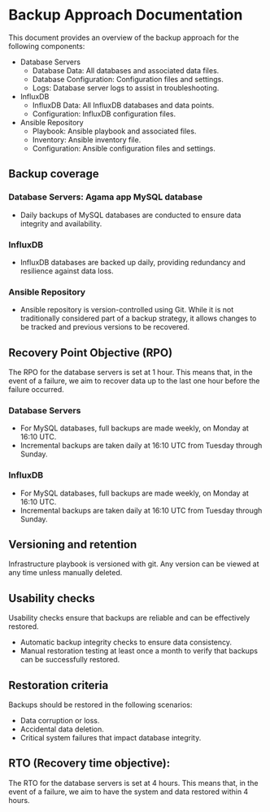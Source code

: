 # Backup Approach Documentation

This document provides an overview of the backup approach for the following components:

- Database Servers
    - Database Data: All databases and associated data files.
    - Database Configuration: Configuration files and settings.
    - Logs: Database server logs to assist in troubleshooting.
- InfluxDB
    - InfluxDB Data: All InfluxDB databases and data points.
    - Configuration: InfluxDB configuration files.
- Ansible Repository
    - Playbook: Ansible playbook and associated files.
    - Inventory: Ansible inventory file.
    - Configuration: Ansible configuration files and settings.

## Backup coverage

### Database Servers: Agama app MySQL database
- Daily backups of MySQL databases are conducted to ensure data integrity and availability.

### InfluxDB
- InfluxDB databases are backed up daily, providing redundancy and resilience against data loss.

### Ansible Repository
- Ansible repository is version-controlled using Git. While it is not traditionally considered part of a backup strategy, it allows changes to be tracked and previous versions to be recovered.

## Recovery Point Objective (RPO)

The RPO for the database servers is set at 1 hour. This means that, in the event of a failure, we aim to recover data up to the last one hour before the failure occurred.

### Database Servers
- For MySQL databases, full backups are made weekly, on Monday at 16:10 UTC.
- Incremental backups are taken daily at 16:10 UTC from Tuesday through Sunday.

### InfluxDB
- For MySQL databases, full backups are made weekly, on Monday at 16:10 UTC.
- Incremental backups are taken daily at 16:10 UTC from Tuesday through Sunday.

## Versioning and retention
Infrastructure playbook is versioned with git. Any version can be viewed at any time unless manually deleted.

## Usability checks
Usability checks ensure that backups are reliable and can be effectively restored.

- Automatic backup integrity checks to ensure data consistency.
- Manual restoration testing at least once a month to verify that backups can be successfully restored.

## Restoration criteria
Backups should be restored in the following scenarios:

- Data corruption or loss.
- Accidental data deletion.
- Critical system failures that impact database integrity.

## RTO (Recovery time objective):

The RTO for the database servers is set at 4 hours. This means that, in the event of a failure, we aim to have the system and data restored within 4 hours.
